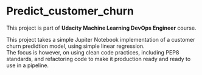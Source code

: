 # Predict_customer_churn

This project is part of **Udacity Machine Learning DevOps Engineer** course.

This project takes a simple Jupiter Notebook implementation of a customer churn predidtion model, using simple linear regression.\
The focus is however, on using clean code practices, including PEP8 standards, and refactoring code to make it production ready and ready to use in a pipeline.
